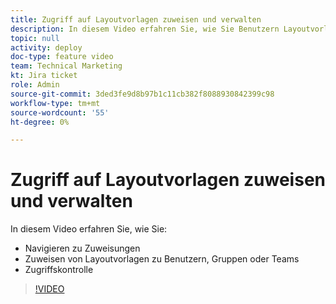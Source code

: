```yaml
---
title: Zugriff auf Layoutvorlagen zuweisen und verwalten
description: In diesem Video erfahren Sie, wie Sie Benutzern Layoutvorlagen zuweisen und steuern können, wer den Zugriff verwalten kann.
topic: null
activity: deploy
doc-type: feature video
team: Technical Marketing
kt: Jira ticket
role: Admin
source-git-commit: 3ded3fe9d8b97b1c11cb382f8088930842399c98
workflow-type: tm+mt
source-wordcount: '55'
ht-degree: 0%

---
```


# Zugriff auf Layoutvorlagen zuweisen und verwalten

In diesem Video erfahren Sie, wie Sie:

* Navigieren zu Zuweisungen
* Zuweisen von Layoutvorlagen zu Benutzern, Gruppen oder Teams
* Zugriffskontrolle

>[!VIDEO](https://video.tv.adobe.com/v/335080/?quality=12)
